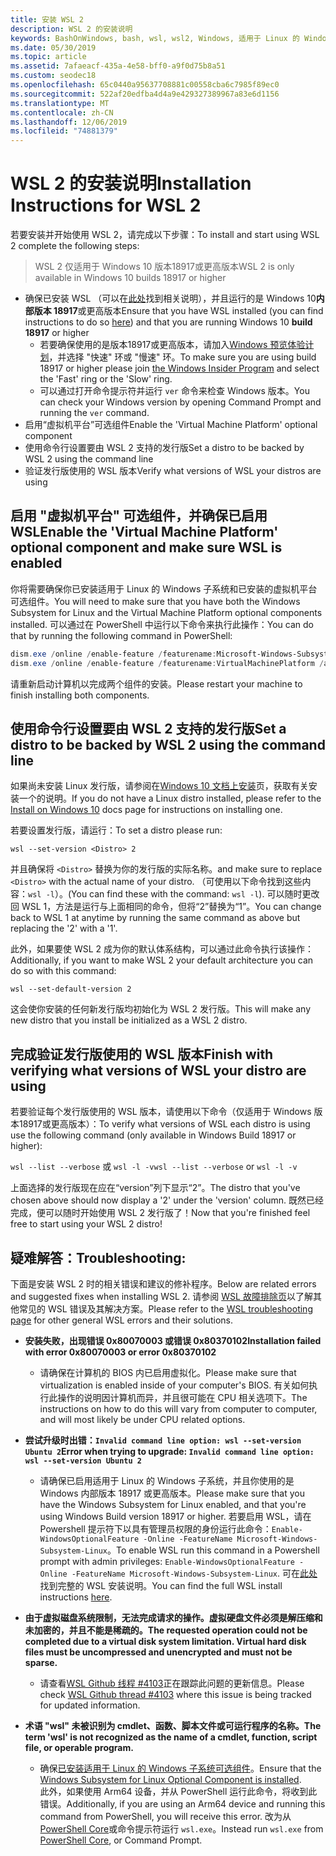 ```yaml
---
title: 安装 WSL 2
description: WSL 2 的安装说明
keywords: BashOnWindows, bash, wsl, wsl2, Windows, 适用于 Linux 的 Windows 子系统, windowssubsystem, ubuntu, debian, suse, Windows 10, 安装
ms.date: 05/30/2019
ms.topic: article
ms.assetid: 7afaeacf-435a-4e58-bff0-a9f0d75b8a51
ms.custom: seodec18
ms.openlocfilehash: 65c0440a95637708881c00558cba6c7985f89ec0
ms.sourcegitcommit: 522af20edfba4d4a9e429327389967a83e6d1156
ms.translationtype: MT
ms.contentlocale: zh-CN
ms.lasthandoff: 12/06/2019
ms.locfileid: "74881379"
---
```

# <a name="installation-instructions-for-wsl-2"></a><span data-ttu-id="2c6f9-104">WSL 2 的安装说明</span><span class="sxs-lookup"><span data-stu-id="2c6f9-104">Installation Instructions for WSL 2</span></span>

<span data-ttu-id="2c6f9-105">若要安装并开始使用 WSL 2，请完成以下步骤：</span><span class="sxs-lookup"><span data-stu-id="2c6f9-105">To install and start using WSL 2 complete the following steps:</span></span>

> <span data-ttu-id="2c6f9-106">WSL 2 仅适用于 Windows 10 版本18917或更高版本</span><span class="sxs-lookup"><span data-stu-id="2c6f9-106">WSL 2 is only available in Windows 10 builds 18917 or higher</span></span>

- <span data-ttu-id="2c6f9-107">确保已安装 WSL （可以在[此处](./install-win10.md)找到相关说明），并且运行的是 Windows 10**内部版本 18917**或更高版本</span><span class="sxs-lookup"><span data-stu-id="2c6f9-107">Ensure that you have WSL installed (you can find instructions to do so [here](./install-win10.md)) and that you are running Windows 10 **build 18917** or higher</span></span>
   - <span data-ttu-id="2c6f9-108">若要确保使用的是版本18917或更高版本，请加入[Windows 预览体验计划](https://insider.windows.com/en-us/)，并选择 "快速" 环或 "慢速" 环。</span><span class="sxs-lookup"><span data-stu-id="2c6f9-108">To make sure you are using build 18917 or higher please join [the Windows Insider Program](https://insider.windows.com/en-us/) and select the 'Fast' ring or the 'Slow' ring.</span></span> 
   - <span data-ttu-id="2c6f9-109">可以通过打开命令提示符并运行 `ver` 命令来检查 Windows 版本。</span><span class="sxs-lookup"><span data-stu-id="2c6f9-109">You can check your Windows version by opening Command Prompt and running the `ver` command.</span></span>
- <span data-ttu-id="2c6f9-110">启用“虚拟机平台”可选组件</span><span class="sxs-lookup"><span data-stu-id="2c6f9-110">Enable the 'Virtual Machine Platform' optional component</span></span>
- <span data-ttu-id="2c6f9-111">使用命令行设置要由 WSL 2 支持的发行版</span><span class="sxs-lookup"><span data-stu-id="2c6f9-111">Set a distro to be backed by WSL 2 using the command line</span></span>
- <span data-ttu-id="2c6f9-112">验证发行版使用的 WSL 版本</span><span class="sxs-lookup"><span data-stu-id="2c6f9-112">Verify what versions of WSL your distros are using</span></span>

## <a name="enable-the-virtual-machine-platform-optional-component-and-make-sure-wsl-is-enabled"></a><span data-ttu-id="2c6f9-113">启用 "虚拟机平台" 可选组件，并确保已启用 WSL</span><span class="sxs-lookup"><span data-stu-id="2c6f9-113">Enable the 'Virtual Machine Platform' optional component and make sure WSL is enabled</span></span>

<span data-ttu-id="2c6f9-114">你将需要确保你已安装适用于 Linux 的 Windows 子系统和已安装的虚拟机平台可选组件。</span><span class="sxs-lookup"><span data-stu-id="2c6f9-114">You will need to make sure that you have both the Windows Subsystem for Linux and the Virtual Machine Platform optional components installed.</span></span> <span data-ttu-id="2c6f9-115">可以通过在 PowerShell 中运行以下命令来执行此操作：</span><span class="sxs-lookup"><span data-stu-id="2c6f9-115">You can do that by running the following command in PowerShell:</span></span> 

```powershell
dism.exe /online /enable-feature /featurename:Microsoft-Windows-Subsystem-Linux /all /norestart
dism.exe /online /enable-feature /featurename:VirtualMachinePlatform /all /norestart
```

<span data-ttu-id="2c6f9-116">请重新启动计算机以完成两个组件的安装。</span><span class="sxs-lookup"><span data-stu-id="2c6f9-116">Please restart your machine to finish installing both components.</span></span>


## <a name="set-a-distro-to-be-backed-by-wsl-2-using-the-command-line"></a><span data-ttu-id="2c6f9-117">使用命令行设置要由 WSL 2 支持的发行版</span><span class="sxs-lookup"><span data-stu-id="2c6f9-117">Set a distro to be backed by WSL 2 using the command line</span></span>

<span data-ttu-id="2c6f9-118">如果尚未安装 Linux 发行版，请参阅在[Windows 10 文档上安装](./install-win10.md#install-your-linux-distribution-of-choice)页，获取有关安装一个的说明。</span><span class="sxs-lookup"><span data-stu-id="2c6f9-118">If you do not have a Linux distro installed, please refer to the [Install on Windows 10](./install-win10.md#install-your-linux-distribution-of-choice) docs page for instructions on installing one.</span></span> 

<span data-ttu-id="2c6f9-119">若要设置发行版，请运行：</span><span class="sxs-lookup"><span data-stu-id="2c6f9-119">To set a distro please run:</span></span> 

```
wsl --set-version <Distro> 2
```

<span data-ttu-id="2c6f9-120">并且确保将 `<Distro>` 替换为你的发行版的实际名称。</span><span class="sxs-lookup"><span data-stu-id="2c6f9-120">and make sure to replace `<Distro>` with the actual name of your distro.</span></span> <span data-ttu-id="2c6f9-121">（可使用以下命令找到这些内容：`wsl -l`）。</span><span class="sxs-lookup"><span data-stu-id="2c6f9-121">(You can find these with the command: `wsl -l`).</span></span> <span data-ttu-id="2c6f9-122">可以随时更改回 WSL 1，方法是运行与上面相同的命令，但将“2”替换为“1”。</span><span class="sxs-lookup"><span data-stu-id="2c6f9-122">You can change back to WSL 1 at anytime by running the same command as above but replacing the '2' with a '1'.</span></span>

<span data-ttu-id="2c6f9-123">此外，如果要使 WSL 2 成为你的默认体系结构，可以通过此命令执行该操作：</span><span class="sxs-lookup"><span data-stu-id="2c6f9-123">Additionally, if you want to make WSL 2 your default architecture you can do so with this command:</span></span>

```
wsl --set-default-version 2
```

<span data-ttu-id="2c6f9-124">这会使你安装的任何新发行版均初始化为 WSL 2 发行版。</span><span class="sxs-lookup"><span data-stu-id="2c6f9-124">This will make any new distro that you install be initialized as a WSL 2 distro.</span></span>

## <a name="finish-with-verifying-what-versions-of-wsl-your-distro-are-using"></a><span data-ttu-id="2c6f9-125">完成验证发行版使用的 WSL 版本</span><span class="sxs-lookup"><span data-stu-id="2c6f9-125">Finish with verifying what versions of WSL your distro are using</span></span>

<span data-ttu-id="2c6f9-126">若要验证每个发行版使用的 WSL 版本，请使用以下命令（仅适用于 Windows 版本18917或更高版本）：</span><span class="sxs-lookup"><span data-stu-id="2c6f9-126">To verify what versions of WSL each distro is using use the following command (only available in Windows Build 18917 or higher):</span></span>

<span data-ttu-id="2c6f9-127">`wsl --list --verbose` 或 `wsl -l -v`</span><span class="sxs-lookup"><span data-stu-id="2c6f9-127">`wsl --list --verbose` or `wsl -l -v`</span></span>

<span data-ttu-id="2c6f9-128">上面选择的发行版现在应在“version”列下显示“2”。</span><span class="sxs-lookup"><span data-stu-id="2c6f9-128">The distro that you've chosen above should now display a '2' under the 'version' column.</span></span> <span data-ttu-id="2c6f9-129">既然已经完成，便可以随时开始使用 WSL 2 发行版了！</span><span class="sxs-lookup"><span data-stu-id="2c6f9-129">Now that you're finished feel free to start using your WSL 2 distro!</span></span> 

## <a name="troubleshooting"></a><span data-ttu-id="2c6f9-130">疑难解答：</span><span class="sxs-lookup"><span data-stu-id="2c6f9-130">Troubleshooting:</span></span> 

<span data-ttu-id="2c6f9-131">下面是安装 WSL 2 时的相关错误和建议的修补程序。</span><span class="sxs-lookup"><span data-stu-id="2c6f9-131">Below are related errors and suggested fixes when installing WSL 2.</span></span> <span data-ttu-id="2c6f9-132">请参阅 [WSL 故障排除页](troubleshooting.md)以了解其他常见的 WSL 错误及其解决方案。</span><span class="sxs-lookup"><span data-stu-id="2c6f9-132">Please refer to the [WSL troubleshooting page](troubleshooting.md) for other general WSL errors and their solutions.</span></span>

* <span data-ttu-id="2c6f9-133">**安装失败，出现错误 0x80070003 或错误 0x80370102**</span><span class="sxs-lookup"><span data-stu-id="2c6f9-133">**Installation failed with error 0x80070003 or error 0x80370102**</span></span>
    * <span data-ttu-id="2c6f9-134">请确保在计算机的 BIOS 内已启用虚拟化。</span><span class="sxs-lookup"><span data-stu-id="2c6f9-134">Please make sure that virtualization is enabled inside of your computer's BIOS.</span></span> <span data-ttu-id="2c6f9-135">有关如何执行此操作的说明因计算机而异，并且很可能在 CPU 相关选项下。</span><span class="sxs-lookup"><span data-stu-id="2c6f9-135">The instructions on how to do this will vary from computer to computer, and will most likely be under CPU related options.</span></span>
   
* <span data-ttu-id="2c6f9-136">**尝试升级时出错：`Invalid command line option: wsl --set-version Ubuntu 2`**</span><span class="sxs-lookup"><span data-stu-id="2c6f9-136">**Error when trying to upgrade: `Invalid command line option: wsl --set-version Ubuntu 2`**</span></span>
    * <span data-ttu-id="2c6f9-137">请确保已启用适用于 Linux 的 Windows 子系统，并且你使用的是 Windows 内部版本 18917 或更高版本。</span><span class="sxs-lookup"><span data-stu-id="2c6f9-137">Please make sure that you have the Windows Subsystem for Linux enabled, and that you're using Windows Build version 18917 or higher.</span></span> <span data-ttu-id="2c6f9-138">若要启用 WSL，请在 Powershell 提示符下以具有管理员权限的身份运行此命令：`Enable-WindowsOptionalFeature -Online -FeatureName Microsoft-Windows-Subsystem-Linux`。</span><span class="sxs-lookup"><span data-stu-id="2c6f9-138">To enable WSL run this command in a Powershell prompt with admin privileges: `Enable-WindowsOptionalFeature -Online -FeatureName Microsoft-Windows-Subsystem-Linux`.</span></span> <span data-ttu-id="2c6f9-139">可在[此处](./install-win10.md)找到完整的 WSL 安装说明。</span><span class="sxs-lookup"><span data-stu-id="2c6f9-139">You can find the full WSL install instructions [here](./install-win10.md).</span></span>

* <span data-ttu-id="2c6f9-140">**由于虚拟磁盘系统限制，无法完成请求的操作。虚拟硬盘文件必须是解压缩和未加密的，并且不能是稀疏的。**</span><span class="sxs-lookup"><span data-stu-id="2c6f9-140">**The requested operation could not be completed due to a virtual disk system limitation. Virtual hard disk files must be uncompressed and unencrypted and must not be sparse.**</span></span>
    * <span data-ttu-id="2c6f9-141">请查看[WSL Github 线程 #4103](https://github.com/microsoft/WSL/issues/4103)正在跟踪此问题的更新信息。</span><span class="sxs-lookup"><span data-stu-id="2c6f9-141">Please check [WSL Github thread #4103](https://github.com/microsoft/WSL/issues/4103) where this issue is being tracked for updated information.</span></span>

* <span data-ttu-id="2c6f9-142">**术语 "wsl" 未被识别为 cmdlet、函数、脚本文件或可运行程序的名称。**</span><span class="sxs-lookup"><span data-stu-id="2c6f9-142">**The term 'wsl' is not recognized as the name of a cmdlet, function, script file, or operable program.**</span></span> 
    * <span data-ttu-id="2c6f9-143">确保[已安装适用于 Linux 的 Windows 子系统可选组件](./wsl2-install.md#enable-the-virtual-machine-platform-optional-component-and-make-sure-wsl-is-enabled)。</span><span class="sxs-lookup"><span data-stu-id="2c6f9-143">Ensure that the [Windows Subsystem for Linux Optional Component is installed](./wsl2-install.md#enable-the-virtual-machine-platform-optional-component-and-make-sure-wsl-is-enabled).</span></span><br> <span data-ttu-id="2c6f9-144">此外，如果使用 Arm64 设备，并从 PowerShell 运行此命令，将收到此错误。</span><span class="sxs-lookup"><span data-stu-id="2c6f9-144">Additionally, if you are using an Arm64 device and running this command from PowerShell, you will receive this error.</span></span> <span data-ttu-id="2c6f9-145">改为从[PowerShell Core](https://docs.microsoft.com/en-us/powershell/scripting/install/installing-powershell-core-on-windows?view=powershell-6)或命令提示符运行 `wsl.exe`。</span><span class="sxs-lookup"><span data-stu-id="2c6f9-145">Instead run `wsl.exe` from [PowerShell Core](https://docs.microsoft.com/en-us/powershell/scripting/install/installing-powershell-core-on-windows?view=powershell-6), or Command Prompt.</span></span> 
